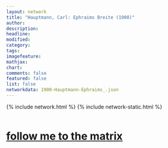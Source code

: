 ```yaml
---
layout: network
title: "Hauptmann, Carl: Ephraims Breite (1900)"
author:
description:
headline:
modified:
category:
tags: 
imagefeature: 
mathjax: 
chart: 
comments: false
featured: false
list: false
networkdata: 1900-Hauptmann-Ephraims_.json
---
```

{% include network.html %}
{% include network-static.html %}
<div class="row">
  <div class="small-5 small-centered columns"><a href="/matrix104"><h1>follow me to the matrix</h1></a>
</div>
</div>
